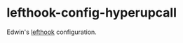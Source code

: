 # lefthook-config-hyperupcall

Edwin's [lefthook](https://github.com/evilmartians/lefthook) configuration.
